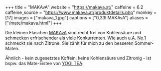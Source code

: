 +++
title = "MAKAvA"
website = "https://makava.at/"
caffeine = 6.2
caffeine_source = "https://www.makava.at/produktdetails.php"
monkey = [17]
images = ["makava_1.jpg"]
captions = ["0,33l MAKAvA"]
aliases = ["/mate/makava.html"]
+++

Die kleinen Flaschen [MAKAvA](https://makava.at/) sind recht frei von
Kohlensäure und schmecken erfrischender als viele Konkurrenten. Wie auch u.A.
[No.1](/mate/no1.html) schmeckt sie nach Zitrone. Sie zählt für mich zu den
besseren Sommer-Maten.

Ähnlich - kein zugesetztes Koffein, keine Kohlensäure und Zitronig - ist bspw.
das Mate-Eistee von [YOGI TEA](/mate/yogitea.html).
